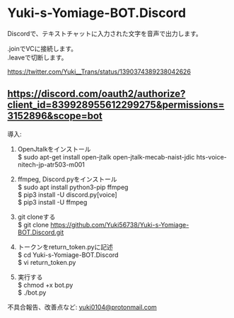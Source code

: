 # Yuki-s-Yomiage-BOT.Discord  
Discordで、テキストチャットに入力された文字を音声で出力します。  

.joinでVCに接続します。  
.leaveで切断します。  

https://twitter.com/Yuki__Trans/status/1390374389238042626  

https://discord.com/oauth2/authorize?client_id=839928955612299275&permissions=3152896&scope=bot  
------------------------------------------------------------------------
導入:  
1. OpenJtalkをインストール  
$ sudo apt-get install open-jtalk open-jtalk-mecab-naist-jdic hts-voice-nitech-jp-atr503-m001  

2. ffmpeg, Discord.pyをインストール  
$ sudo apt install python3-pip ffmpeg  
$ pip3 install -U discord.py[voice]  
$ pip3 install -U ffmpeg  

3. git cloneする  
$ git clone https://github.com/Yuki56738/Yuki-s-Yomiage-BOT.Discord.git  

4. トークンをreturn_token.pyに記述  
$ cd Yuki-s-Yomiage-BOT.Discord  
$ vi return_token.py 

4. 実行する  
$ chmod +x bot.py  
$ ./bot.py

不具合報告、改善点など:  yuki0104@protonmail.com
